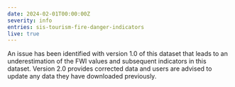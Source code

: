 ```yaml
---
date: 2024-02-01T00:00:00Z
severity: info
entries: sis-tourism-fire-danger-indicators
live: true
---
```



An issue has been identified with version 1.0 of this dataset that leads to an underestimation of the FWI values and subsequent indicators in this dataset. Version 2.0 provides corrected data and users are advised to update any data they have downloaded previously.
